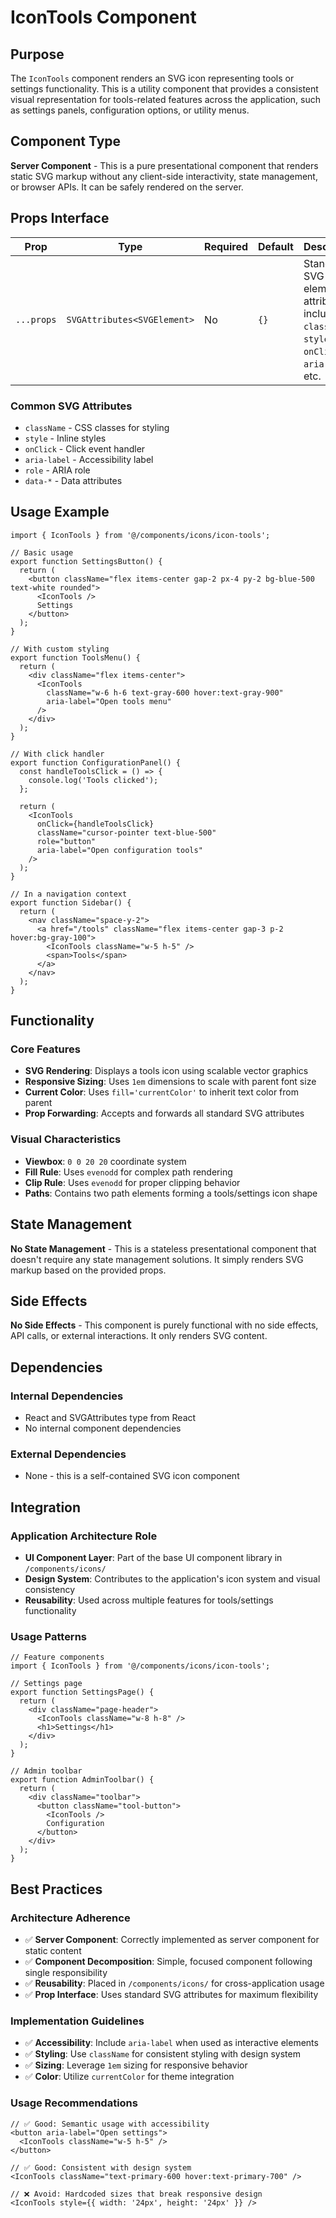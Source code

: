 # IconTools Component

## Purpose

The `IconTools` component renders an SVG icon representing tools or settings functionality. This is a utility component that provides a consistent visual representation for tools-related features across the application, such as settings panels, configuration options, or utility menus.

## Component Type

**Server Component** - This is a pure presentational component that renders static SVG markup without any client-side interactivity, state management, or browser APIs. It can be safely rendered on the server.

## Props Interface

| Prop | Type | Required | Default | Description |
|------|------|----------|---------|-------------|
| `...props` | `SVGAttributes<SVGElement>` | No | `{}` | Standard SVG element attributes including `className`, `style`, `onClick`, `aria-label`, etc. |

### Common SVG Attributes
- `className` - CSS classes for styling
- `style` - Inline styles
- `onClick` - Click event handler
- `aria-label` - Accessibility label
- `role` - ARIA role
- `data-*` - Data attributes

## Usage Example

```tsx
import { IconTools } from '@/components/icons/icon-tools';

// Basic usage
export function SettingsButton() {
  return (
    <button className="flex items-center gap-2 px-4 py-2 bg-blue-500 text-white rounded">
      <IconTools />
      Settings
    </button>
  );
}

// With custom styling
export function ToolsMenu() {
  return (
    <div className="flex items-center">
      <IconTools 
        className="w-6 h-6 text-gray-600 hover:text-gray-900" 
        aria-label="Open tools menu"
      />
    </div>
  );
}

// With click handler
export function ConfigurationPanel() {
  const handleToolsClick = () => {
    console.log('Tools clicked');
  };

  return (
    <IconTools 
      onClick={handleToolsClick}
      className="cursor-pointer text-blue-500"
      role="button"
      aria-label="Open configuration tools"
    />
  );
}

// In a navigation context
export function Sidebar() {
  return (
    <nav className="space-y-2">
      <a href="/tools" className="flex items-center gap-3 p-2 hover:bg-gray-100">
        <IconTools className="w-5 h-5" />
        <span>Tools</span>
      </a>
    </nav>
  );
}
```

## Functionality

### Core Features
- **SVG Rendering**: Displays a tools icon using scalable vector graphics
- **Responsive Sizing**: Uses `1em` dimensions to scale with parent font size
- **Current Color**: Uses `fill='currentColor'` to inherit text color from parent
- **Prop Forwarding**: Accepts and forwards all standard SVG attributes

### Visual Characteristics
- **Viewbox**: `0 0 20 20` coordinate system
- **Fill Rule**: Uses `evenodd` for complex path rendering
- **Clip Rule**: Uses `evenodd` for proper clipping behavior
- **Paths**: Contains two path elements forming a tools/settings icon shape

## State Management

**No State Management** - This is a stateless presentational component that doesn't require any state management solutions. It simply renders SVG markup based on the provided props.

## Side Effects

**No Side Effects** - This component is purely functional with no side effects, API calls, or external interactions. It only renders SVG content.

## Dependencies

### Internal Dependencies
- React and SVGAttributes type from React
- No internal component dependencies

### External Dependencies
- None - this is a self-contained SVG icon component

## Integration

### Application Architecture Role
- **UI Component Layer**: Part of the base UI component library in `/components/icons/`
- **Design System**: Contributes to the application's icon system and visual consistency
- **Reusability**: Used across multiple features for tools/settings functionality

### Usage Patterns
```tsx
// Feature components
import { IconTools } from '@/components/icons/icon-tools';

// Settings page
export function SettingsPage() {
  return (
    <div className="page-header">
      <IconTools className="w-8 h-8" />
      <h1>Settings</h1>
    </div>
  );
}

// Admin toolbar
export function AdminToolbar() {
  return (
    <div className="toolbar">
      <button className="tool-button">
        <IconTools />
        Configuration
      </button>
    </div>
  );
}
```

## Best Practices

### Architecture Adherence
- ✅ **Server Component**: Correctly implemented as server component for static content
- ✅ **Component Decomposition**: Simple, focused component following single responsibility
- ✅ **Reusability**: Placed in `/components/icons/` for cross-application usage
- ✅ **Prop Interface**: Uses standard SVG attributes for maximum flexibility

### Implementation Guidelines
- ✅ **Accessibility**: Include `aria-label` when used as interactive elements
- ✅ **Styling**: Use `className` for consistent styling with design system
- ✅ **Sizing**: Leverage `1em` sizing for responsive behavior
- ✅ **Color**: Utilize `currentColor` for theme integration

### Usage Recommendations
```tsx
// ✅ Good: Semantic usage with accessibility
<button aria-label="Open settings">
  <IconTools className="w-5 h-5" />
</button>

// ✅ Good: Consistent with design system
<IconTools className="text-primary-600 hover:text-primary-700" />

// ❌ Avoid: Hardcoded sizes that break responsive design
<IconTools style={{ width: '24px', height: '24px' }} />
```
